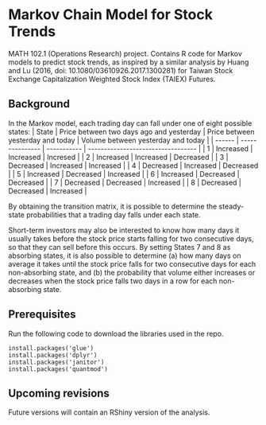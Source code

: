 # Markov Chain Model for Stock Trends
MATH 102.1 (Operations Research) project. Contains R code for Markov models to predict stock trends, as inspired by a similar analysis by Huang and Lu (2016, doi: 10.1080/03610926.2017.1300281) for Taiwan Stock Exchange Capitalization Weighted Stock Index (TAIEX) Futures.

## Background
In the Markov model, each trading day can fall under one of eight possible states:
| State  | Price between two days ago and yesterday | Price between yesterday and today | Volume between yesterday and today | 
| ------ | --------------- | ----------- | ---------------------------------- |
| 1 | Increased | Increased | Incresed  | 
| 2 | Increased | Increased | Decreased |
| 3 | Decreased | Increased | Increased |
| 4 | Decreased | Increased | Decreased |
| 5 | Increased | Decreased | Increased |
| 6 | Increased | Decreased | Decreased |
| 7 | Decreased | Decreased | Increased | 
| 8 | Decreased | Decreased | Increased | 

By obtaining the transition matrix, it is possible to determine the steady-state probabilities that a trading day falls under each state.

Short-term investors may also be interested to know how many days it usually takes before the stock price starts falling for two consecutive days, so that they can sell before this occurs. By setting States 7 and 8 as absorbing states, it is also possible to determine (a) how many days on average it takes until the stock price falls for two consecutive days for each non-absorbing state, and (b) the probability that volume either increases or decreases when the stock price falls two days in a row for each non-absorbing state.

## Prerequisites
Run the following code to download the libraries used in the repo.
```
install.packages('glue') 
install.packages('dplyr')
install.packages('janitor')
install.packages('quantmod')
```
## Upcoming revisions
Future versions will contain an RShiny version of the analysis.
